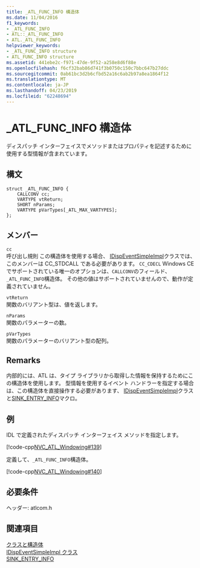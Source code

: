 ```yaml
---
title: _ATL_FUNC_INFO 構造体
ms.date: 11/04/2016
f1_keywords:
- _ATL_FUNC_INFO
- ATL::_ATL_FUNC_INFO
- ATL._ATL_FUNC_INFO
helpviewer_keywords:
- _ATL_FUNC_INFO structure
- ATL_FUNC_INFO structure
ms.assetid: 441ebe2c-f971-47de-9f52-a258e8d6f88e
ms.openlocfilehash: f6cf32bab86d741f3b0750c150c7bbc647b27ddc
ms.sourcegitcommit: 0ab61bc3d2b6cfbd52a16c6ab2b97a8ea1864f12
ms.translationtype: MT
ms.contentlocale: ja-JP
ms.lasthandoff: 04/23/2019
ms.locfileid: "62248694"
---
```

# <a name="atlfuncinfo-structure"></a>_ATL_FUNC_INFO 構造体

ディスパッチ インターフェイスでメソッドまたはプロパティを記述するために使用する型情報が含まれています。

## <a name="syntax"></a>構文

```
struct _ATL_FUNC_INFO {
    CALLCONV cc;
    VARTYPE vtReturn;
    SHORT nParams;
    VARTYPE pVarTypes[_ATL_MAX_VARTYPES];
};
```

## <a name="members"></a>メンバー

`cc`<br/>
呼び出し規則 この構造体を使用する場合、 [IDispEventSimpleImpl](../../atl/reference/idispeventsimpleimpl-class.md)クラスでは、このメンバーは CC_STDCALL である必要があります。 `CC_CDECL` Windows CE でサポートされている唯一のオプションは、`CALLCONV`のフィールド、`_ATL_FUNC_INFO`構造体。 その他の値はサポートされていませんので、動作が定義されていません。

`vtReturn`<br/>
関数のバリアント型は、値を返します。

`nParams`<br/>
関数のパラメーターの数。

`pVarTypes`<br/>
関数のパラメーターのバリアント型の配列。

## <a name="remarks"></a>Remarks

内部的には、ATL は、タイプ ライブラリから取得した情報を保持するためにこの構造体を使用します。 型情報を使用するイベント ハンドラーを指定する場合は、この構造体を直接操作する必要があります、 [IDispEventSimpleImpl](../../atl/reference/idispeventsimpleimpl-class.md)クラスと[SINK_ENTRY_INFO](composite-control-macros.md#sink_entry_info)マクロ。

## <a name="example"></a>例

IDL で定義されたディスパッチ インターフェイス メソッドを指定します。

[!code-cpp[NVC_ATL_Windowing#139](../../atl/codesnippet/cpp/atl-func-info-structure_1.idl)]

定義して、`_ATL_FUNC_INFO`構造体。

[!code-cpp[NVC_ATL_Windowing#140](../../atl/codesnippet/cpp/atl-func-info-structure_2.h)]

## <a name="requirements"></a>必要条件

ヘッダー: atlcom.h

## <a name="see-also"></a>関連項目

[クラスと構造体](../../atl/reference/atl-classes.md)<br/>
[IDispEventSimpleImpl クラス](../../atl/reference/idispeventsimpleimpl-class.md)<br/>
[SINK_ENTRY_INFO](composite-control-macros.md#sink_entry_info)
